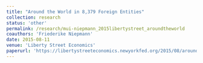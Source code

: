 ```yaml
---
title: "Around the World in 8,379 Foreign Entities"
collection: research
status: 'other'
permalink: /research/mui-niepmann_2015libertystreet_aroundtheworld
coauthors: 'Friederike Niepmann'
date: 2015-08-11
venue: 'Liberty Street Economics'
paperurl: 'https://libertystreeteconomics.newyorkfed.org/2015/08/around-the-world-in-8379-foreign-entities/'
---
```

